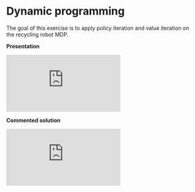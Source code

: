 # Dynamic programming

The goal of this exercise is to apply policy iteration and value iteration on the recycling robot MDP.

**Presentation**

<div class="embed-container">
  <iframe src="https://www.youtube.com/embed/hEb36jiXk-Q" frameborder="0" allowfullscreen></iframe>
</div>

**Commented solution**

<div class="embed-container">
  <iframe src="https://www.youtube.com/embed/x0vUQNgwZJI" frameborder="0" allowfullscreen></iframe>
</div>
